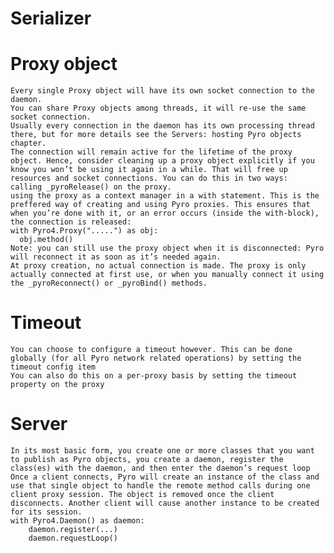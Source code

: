 

# Serializer


# Proxy object
    Every single Proxy object will have its own socket connection to the daemon.
    You can share Proxy objects among threads, it will re-use the same socket connection.
    Usually every connection in the daemon has its own processing thread there, but for more details see the Servers: hosting Pyro objects chapter.
    The connection will remain active for the lifetime of the proxy object. Hence, consider cleaning up a proxy object explicitly if you know you won’t be using it again in a while. That will free up resources and socket connections. You can do this in two ways:
    calling _pyroRelease() on the proxy.
    using the proxy as a context manager in a with statement. This is the preffered way of creating and using Pyro proxies. This ensures that when you’re done with it, or an error occurs (inside the with-block), the connection is released:
    with Pyro4.Proxy(".....") as obj:
      obj.method()
    Note: you can still use the proxy object when it is disconnected: Pyro will reconnect it as soon as it’s needed again.
    At proxy creation, no actual connection is made. The proxy is only actually connected at first use, or when you manually connect it using the _pyroReconnect() or _pyroBind() methods.

# Timeout
    You can choose to configure a timeout however. This can be done globally (for all Pyro network related operations) by setting the timeout config item
    You can also do this on a per-proxy basis by setting the timeout property on the proxy
    
# Server
    In its most basic form, you create one or more classes that you want to publish as Pyro objects, you create a daemon, register the class(es) with the daemon, and then enter the daemon’s request loop
    Once a client connects, Pyro will create an instance of the class and use that single object to handle the remote method calls during one client proxy session. The object is removed once the client disconnects. Another client will cause another instance to be created for its session. 
    with Pyro4.Daemon() as daemon:
        daemon.register(...)
        daemon.requestLoop()
    
    
